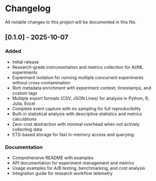 # Changelog

All notable changes to this project will be documented in this file.

## [0.1.0] - 2025-10-07

### Added
- Initial release
- Research-grade instrumentation and metrics collection for AI/ML experiments
- Experiment isolation for running multiple concurrent experiments without cross-contamination
- Rich metadata enrichment with experiment context, timestamps, and custom tags
- Multiple export formats (CSV, JSON Lines) for analysis in Python, R, Julia, Excel
- Complete event capture with no sampling for full reproducibility
- Built-in statistical analysis with descriptive statistics and metrics calculations
- Zero-cost abstraction with minimal overhead when not actively collecting data
- ETS-based storage for fast in-memory access and querying

### Documentation
- Comprehensive README with examples
- API documentation for experiment management and metrics
- Usage examples for A/B testing, benchmarking, and cost analysis
- Integration guide for research workflow telemetry
